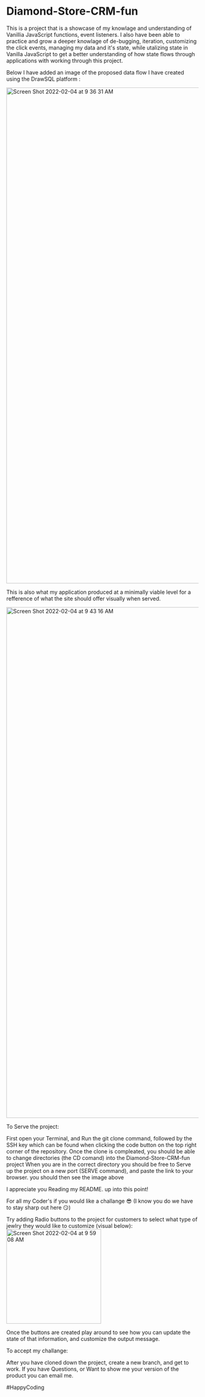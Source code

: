 # Diamond-Store-CRM-fun
This is a project that is a showcase of my knowlage and understanding of Vanillia JavaScript functions, event listeners. I also have been able to practice and grow 
a deeper knowlage of de-bugging, iteration, customizing the click events, managing my data and it's state, while utalizing state in Vanilla JavaScript to get a better understanding of how state flows through applications with working through this project.

Below I have added an image of the proposed data flow I have created using the DrawSQL platform :

<img width="1299" alt="Screen Shot 2022-02-04 at 9 36 31 AM" src="https://user-images.githubusercontent.com/90797657/152557195-184f76b2-d153-4d9c-aaae-dd5e49ace5ac.png">

This is also what my application produced at a minimally viable level for a refference of what the site should offer visually when served.

<img width="1338" alt="Screen Shot 2022-02-04 at 9 43 16 AM" src="https://user-images.githubusercontent.com/90797657/152558358-991a8a3a-c38b-4d4c-ad84-f749bc08a813.png">

To Serve the project:

First open your Terminal, and Run the git clone command, followed by the SSH key which can be found when clicking the code button on the top right corner of the repository.
Once the clone is compleated, you should be able to change directories (the CD comand) into the Diamond-Store-CRM-fun project
When you are in the correct directory you should be free to Serve up the project on a new port (SERVE command), and paste the link to your browser. you should then see the image above

I appreciate you Reading my README. up into this point!

For all my Coder's if you would like a challange  😎 (I know you do we have to stay sharp out here 😏)

Try adding Radio buttons to the project for customers to select what type of jewlry they would like to customize (visual below):
<img width="248" alt="Screen Shot 2022-02-04 at 9 59 08 AM" src="https://user-images.githubusercontent.com/90797657/152560920-ee30ce88-d2ad-46ee-9034-60628f83d9da.png">

Once the buttons are created play around to see how you can update the state of that information, and customize the output message.

To accept my challange:

After you have cloned down the project, create a new branch, and get to work. If you have Questions, or Want to show me your version of the product you can email me.

#HappyCoding
